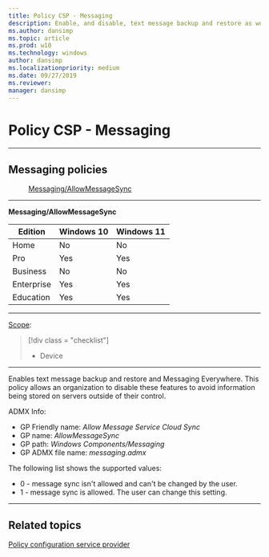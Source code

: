```yaml
---
title: Policy CSP - Messaging
description: Enable, and disable, text message backup and restore as well as Messaging Everywhere by using the Policy CSP for messaging.
ms.author: dansimp
ms.topic: article
ms.prod: w10
ms.technology: windows
author: dansimp
ms.localizationpriority: medium
ms.date: 09/27/2019
ms.reviewer: 
manager: dansimp
---
```


# Policy CSP - Messaging

<hr/>

<!--Policies-->
## Messaging policies  

<dl>
  <dd>
    <a href="#messaging-allowmessagesync">Messaging/AllowMessageSync</a>
  </dd>
</dl>

<hr/>

<!--Policy-->
<a href="" id="messaging-allowmessagesync"></a>**Messaging/AllowMessageSync**  

<!--SupportedSKUs-->

|Edition|Windows 10|Windows 11|
|--- |--- |--- |
|Home|No|No|
|Pro|Yes|Yes|
|Business|No|No|
|Enterprise|Yes|Yes|
|Education|Yes|Yes|

<!--/SupportedSKUs-->
<hr/>

<!--Scope-->
[Scope](./policy-configuration-service-provider.md#policy-scope):

> [!div class = "checklist"]
> * Device

<hr/>

<!--/Scope-->
<!--Description-->
Enables text message backup and restore and Messaging Everywhere. This policy allows an organization to disable these features to avoid information being stored on servers outside of their control.

<!--/Description-->
<!--ADMXMapped-->
ADMX Info:  
-   GP Friendly name: *Allow Message Service Cloud Sync*
-   GP name: *AllowMessageSync*
-   GP path: *Windows Components/Messaging*
-   GP ADMX file name: *messaging.admx*

<!--/ADMXMapped-->
<!--SupportedValues-->
The following list shows the supported values:

-   0 - message sync isn't allowed and can't be changed by the user.
-   1 - message sync is allowed. The user can change this setting.

<!--/SupportedValues-->
<!--/Policy-->

<hr/>

<!--/Policies-->

## Related topics

[Policy configuration service provider](policy-configuration-service-provider.md)
